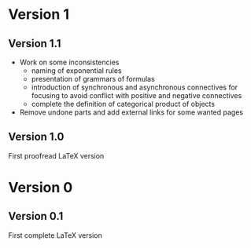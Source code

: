# Version 1

## Version 1.1

* Work on some inconsistencies
  * naming of exponential rules
  * presentation of grammars of formulas
  * introduction of synchronous and asynchronous connectives for focusing to avoid conflict with positive and negative connectives
  * complete the definition of categorical product of objects
* Remove undone parts and add external links for some wanted pages

## Version 1.0

First proofread LaTeX version


# Version 0

## Version 0.1
First complete LaTeX version
